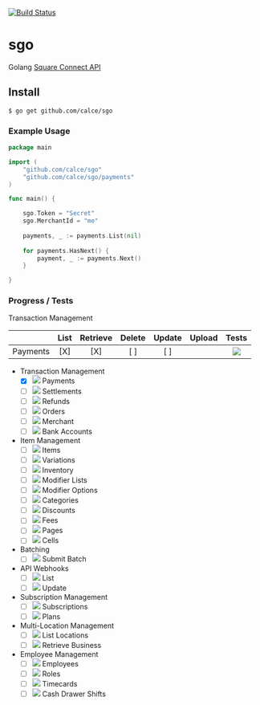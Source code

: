 [![Build Status](https://travis-ci.org/calce/sgo.svg)](https://travis-ci.org/calce/sgo)
# sgo
Golang [Square Connect API](https://connect.squareup.com)

## Install
```
$ go get github.com/calce/sgo
```

### Example Usage
```go
package main

import (
	"github.com/calce/sgo"
	"github.com/calce/sgo/payments"
)

func main() {

	sgo.Token = "Secret"
	sgo.MerchantId = "me"
	
	payments, _ := payments.List(nil)
	
	for payments.HasNext() {
		payment, _ := payments.Next()
	}

}
```
### Progress / Tests

Transaction Management

|              | List | Retrieve | Delete | Update | Upload | Tests |
|--------------|:----:|:--------:|:------:|:------:|:------:|:-----:|
| Payments     |  [X] |    [X]   |  [ ]   |   [ ]  |        |    ![](http://progressed.io/bar/20)   |


* Transaction Management
	* [X] ![](http://progressed.io/bar/20) Payments
	* [ ] ![](http://progressed.io/bar/0) Settlements
	* [ ] ![](http://progressed.io/bar/0) Refunds
	* [ ] ![](http://progressed.io/bar/0) Orders
	* [ ] ![](http://progressed.io/bar/0) Merchant
	* [ ] ![](http://progressed.io/bar/0) Bank Accounts

* Item Management
	* [ ] ![](http://progressed.io/bar/0) Items
	* [ ] ![](http://progressed.io/bar/0) Variations
	* [ ] ![](http://progressed.io/bar/0) Inventory
	* [ ] ![](http://progressed.io/bar/0) Modifier Lists
	* [ ] ![](http://progressed.io/bar/0) Modifier Options
	* [ ] ![](http://progressed.io/bar/0) Categories
	* [ ] ![](http://progressed.io/bar/0) Discounts
	* [ ] ![](http://progressed.io/bar/0) Fees
	* [ ] ![](http://progressed.io/bar/0) Pages
	* [ ] ![](http://progressed.io/bar/0) Cells

* Batching
	* [ ] ![](http://progressed.io/bar/0) Submit Batch

* API Webhooks
	* [ ] ![](http://progressed.io/bar/0) List
	* [ ] ![](http://progressed.io/bar/0) Update

* Subscription Management
	* [ ] ![](http://progressed.io/bar/0) Subscriptions
	* [ ] ![](http://progressed.io/bar/0) Plans

* Multi-Location Management
	* [ ] ![](http://progressed.io/bar/0) List Locations
	* [ ] ![](http://progressed.io/bar/0) Retrieve Business

* Employee Management
	* [ ] ![](http://progressed.io/bar/0) Employees
	* [ ] ![](http://progressed.io/bar/0) Roles
	* [ ] ![](http://progressed.io/bar/0) Timecards
	* [ ] ![](http://progressed.io/bar/0) Cash Drawer Shifts